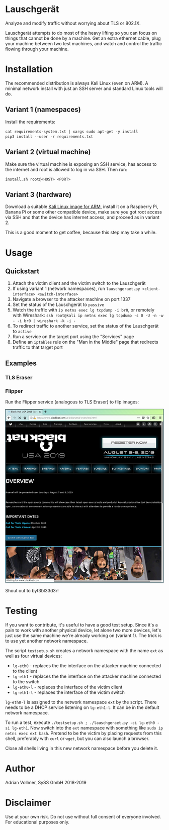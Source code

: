 Lauschgerät
===========

Analyze and modify traffic without worrying about TLS or 802.1X.

Lauschgerät attempts to do most of the heavy lifting so you can focus on
things that cannot be done by a machine. Get an extra ethernet cable, plug
your machine between two test machines, and watch and control the traffic
flowing through your machine.

Installation
============

The recommended distribution is always Kali Linux (even on ARM). A minimal
network install with just an SSH server and standard Linux tools will do.

Variant 1 (namespaces)
----------------------

Install the requirements:

    cat requirements-system.txt | xargs sudo apt-get -y install
    pip3 install --user -r requirements.txt

Variant 2 (virtual machine)
---------------------------

Make sure the virtual machine is exposing an SSH service, has access to the
internet and root is allowed to log in via SSH. Then run:

    install.sh root@<HOST> <PORT>

Variant 3 (hardware)
--------------------

Download a suitable [Kali Linux image for
ARM](https://www.offensive-security.com/kali-linux-arm-images/), install it
on a Raspberry Pi, Banana Pi or some other compatible device, make sure you
got root access via SSH and that the device has internet access, and proceed
as in variant 2.

This is a good moment to get coffee, because this step may take a while.

Usage
=====

Quickstart
----------

1. Attach the victim client and the victim switch to the Lauschgerät
2. If using variant 1 (network namespaces), run `lauschgeraet.py
   <client-interface> <switch-interface>`
3. Navigate a browser to the attacker machine on port 1337
4. Set the status of the Lauschgerät to `passive`
5. Watch the traffic with `ip netns exec lg tcpdump -i br0`, or remotely
   with Wireshark: `ssh root@kali ip netns exec lg tcpdump -s 0 -U -n -w - -i br0 | wireshark -k -i -`
6. To redirect traffic to another service, set the status of the Lauschgerät
   to `active`
7. Run a service on the target port using the "Services" page
7. Define an `iptables` rule on the "Man in the Middle" page that redirects
   traffic to that target port

Examples
--------

### TLS Eraser

### Flipper

Run the Flipper service (analogous to TLS Eraser) to flip images:

![Flipper](https://github.com/SySS-Research/Lauschgeraet/blob/master/doc/img/blackhat-flipped.png)

Shout out to byt3bl33d3r!

Testing
=======

If you want to contribute, it's useful to have a good test setup. Since it's
a pain to work with another physical device, let alone two more devices,
let's just use the same machine we're already working on (variant 1). The
trick is to use yet another network namespace.

The script `testsetup.sh` creates a network namespace with the name `ext` as
well as four virtual devices:

* `lg-eth0` - replaces the the interface on the attacker machine connected
  to the client
* `lg-eth1` - replaces the the interface on the attacker machine connected
  to the switch
* `lg-eth0-l` - replaces the interface of the victim client
* `lg-eth1-l` - replaces the interface of the victim switch

`lg-eth0-l` is assigned to the network namespace `ext` by the script. There
needs to be a DHCP service listening on `lg-eth1-l`. It can be in the
default network namespace.

To run a test, execute `./testsetup.sh ; ./lauschgeraet.py -ci lg-eth0 -si
lg-eth1`. Now switch into the `ext` namespace with something like `sudo ip
netns exec ext bash`. Pretend to be the victim by placing requests from this
shell, preferably with `curl` or `wget`, but you can also launch a browser.

Close all shells living in this new network namespace before you delete it.

Author
======

Adrian Vollmer, SySS GmbH 2018-2019

Disclaimer
==========

Use at your own risk. Do not use without full consent of everyone involved.
For educational purposes only.

